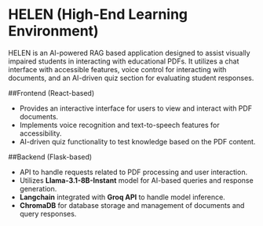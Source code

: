 # HELEN (High-End Learning Environment)

HELEN is an AI-powered RAG based application designed to assist visually impaired students in interacting with educational PDFs. It utilizes a chat interface with accessible features, voice control for interacting with documents, and an AI-driven quiz section for evaluating student responses.

##Frontend (React-based)
  - Provides an interactive interface for users to view and interact with PDF documents.
  - Implements voice recognition and text-to-speech features for accessibility.
  - AI-driven quiz functionality to test knowledge based on the PDF content.

##Backend (Flask-based)
  - API to handle requests related to PDF processing and user interaction.
  - Utilizes **Llama-3.1-8B-Instant** model for AI-based queries and response generation.
  - **Langchain** integrated with **Groq API** to handle model inference.
  - **ChromaDB** for database storage and management of documents and query responses.
